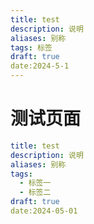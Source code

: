 ```yaml
---
title: test
description: 说明
aliases: 别称
tags: 标签
draft: true
date:2024-5-1
---
```




# 测试页面

```yaml
title: test
description: 说明
aliases: 别称
tags: 
  - 标签一
  - 标签二
draft: true
date:2024-05-01
```

